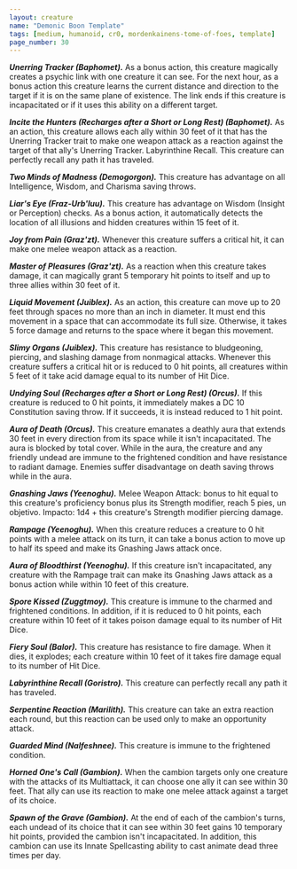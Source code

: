 ```yaml
---
layout: creature
name: "Demonic Boon Template"
tags: [medium, humanoid, cr0, mordenkainens-tome-of-foes, template]
page_number: 30
---
```



***Unerring Tracker (Baphomet).*** As a bonus action, this creature magically creates a psychic link with one creature it can see. For the next hour, as a bonus action this creature learns the current distance and direction to the target if it is on the same plane of existence. The link ends if this creature is incapacitated or if it uses this ability on a different target.

***Incite the Hunters (Recharges after a Short or Long Rest) (Baphomet).*** As an action, this creature allows each ally within 30 feet of it that has the Unerring Tracker trait to make one weapon attack as a reaction against the target of that ally's Unerring Tracker. Labyrinthine Recall. This creature can perfectly recall any path it has traveled.

***Two Minds of Madness (Demogorgon).*** This creature has advantage on all Intelligence, Wisdom, and Charisma saving throws.

***Liar's Eye (Fraz-Urb'luu).*** This creature has advantage on Wisdom (Insight or Perception) checks. As a bonus action, it automatically detects the location of all illusions and hidden creatures within 15 feet of it.

***Joy from Pain (Graz'zt).*** Whenever this creature suffers a critical hit, it can make one melee weapon attack as a reaction.

***Master of Pleasures (Graz'zt).*** As a reaction when this creature takes damage, it can magically grant 5 temporary hit points to itself and up to three allies within 30 feet of it.

***Liquid Movement (Juiblex).*** As an action, this creature can move up to 20 feet through spaces no more than an inch in diameter. It must end this movement in a space that can accommodate its full size. Otherwise, it takes 5 force damage and returns to the space where it began this movement.

***Slimy Organs (Juiblex).*** This creature has resistance to bludgeoning, piercing, and slashing damage from nonmagical attacks. Whenever this creature suffers a critical hit or is reduced to 0 hit points, all creatures within 5 feet of it take acid damage equal to its number of Hit Dice.

***Undying Soul (Recharges after a Short or Long Rest) (Orcus).*** If this creature is reduced to 0 hit points, it immediately makes a DC 10 Constitution saving throw. If it succeeds, it is instead reduced to 1 hit point.

***Aura of Death (Orcus).*** This creature emanates a deathly aura that extends 30 feet in every direction from its space while it isn't incapacitated. The aura is blocked by total cover. While in the aura, the creature and any friendly undead are immune to the frightened condition and have resistance to radiant damage. Enemies suffer disadvantage on death saving throws while in the aura.

***Gnashing Jaws (Yeenoghu).*** Melee Weapon Attack: bonus to hit equal to this creature's proficiency bonus plus its Strength modifier, reach 5 pies, un objetivo. Impacto: 1d4 + this creature's Strength modifier piercing damage.

***Rampage (Yeenoghu).*** When this creature reduces a creature to 0 hit points with a melee attack on its turn, it can take a bonus action to move up to half its speed and make its Gnashing Jaws attack once.

***Aura of Bloodthirst (Yeenoghu).*** If this creature isn't incapacitated, any creature with the Rampage trait can make its Gnashing Jaws attack as a bonus action while within 10 feet of this creature.

***Spore Kissed (Zuggtmoy).*** This creature is immune to the charmed and frightened conditions. In addition, if it is reduced to 0 hit points, each creature within 10 feet of it takes poison damage equal to its number of Hit Dice.

***Fiery Soul (Balor).*** This creature has resistance to fire damage. When it dies, it explodes; each creature within 10 feet of it takes fire damage equal to its number of Hit Dice.

***Labyrinthine Recall (Goristro).*** This creature can perfectly recall any path it has traveled.

***Serpentine Reaction (Marilith).*** This creature can take an extra reaction each round, but this reaction can be used only to make an opportunity attack.

***Guarded Mind (Nalfeshnee).*** This creature is immune to the frightened condition.

***Horned One's Call (Gambion).*** When the cambion targets only one creature with the attacks of its Multiattack, it can choose one ally it can see within 30 feet. That ally can use its reaction to make one melee attack against a target of its choice.

***Spawn of the Grave (Gambion).*** At the end of each of the cambion's turns, each undead of its choice that it can see within 30 feet gains 10 temporary hit points, provided the cambion isn't incapacitated.
In addition, this cambion can use its Innate Spellcasting ability to cast animate dead three times per day.